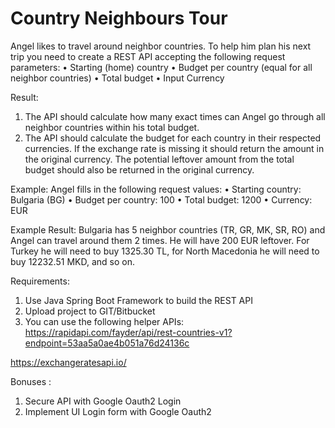 # Country Neighbours Tour

Angel likes to travel around neighbor countries. To help him plan his next trip you need to create a REST API accepting the following request parameters:
•	Starting (home) country
•	Budget per country (equal for all neighbor countries)
•	Total budget
•	Input Currency

Result:
1.	The API should calculate how many exact times can Angel go through all neighbor countries within his total budget.
2.	The API should calculate the budget for each country in their respected currencies. If the exchange rate is missing it should return the amount in the original currency. The potential leftover amount from the total budget should also be returned in the original currency.

Example:
Angel fills in the following request values:
•	Starting country: Bulgaria (BG)
•	Budget per country: 100
•	Total budget: 1200
•	Currency: EUR

Example Result:
Bulgaria has 5 neighbor countries (TR, GR, MK, SR, RO) and Angel can travel around them 2 times. He will have 200 EUR leftover. For Turkey he will need to buy 1325.30 TL, for North Macedonia he will need to buy 12232.51 MKD, and so on. 

Requirements:
1.	Use Java Spring Boot Framework to build the REST API
2.	Upload project to GIT/Bitbucket 
3.	You can use the following helper APIs:
https://rapidapi.com/fayder/api/rest-countries-v1?endpoint=53aa5a0ae4b051a76d24136c

https://exchangeratesapi.io/

Bonuses :
1.	Secure API with Google Oauth2 Login
2.	Implement UI Login form with  Google Oauth2
